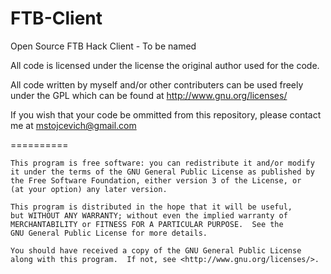 FTB-Client
==========

Open Source FTB Hack Client - To be named

All code is licensed under the license the original author used for the code.

All code written by myself and/or other contributers can be used freely under the GPL which can be found at http://www.gnu.org/licenses/

If you wish that your code be ommitted from this repository, please contact me at mstojcevich@gmail.com

==========

    This program is free software: you can redistribute it and/or modify
    it under the terms of the GNU General Public License as published by
    the Free Software Foundation, either version 3 of the License, or
    (at your option) any later version.

    This program is distributed in the hope that it will be useful,
    but WITHOUT ANY WARRANTY; without even the implied warranty of
    MERCHANTABILITY or FITNESS FOR A PARTICULAR PURPOSE.  See the
    GNU General Public License for more details.

    You should have received a copy of the GNU General Public License
    along with this program.  If not, see <http://www.gnu.org/licenses/>.
